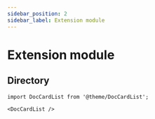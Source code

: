 ```yaml
---
sidebar_position: 2
sidebar_label: Extension module
---
```



# Extension module


## Directory

```mdx-code-block
import DocCardList from '@theme/DocCardList';

<DocCardList />
```
